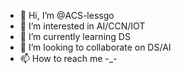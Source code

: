 - 👋 Hi, I’m @ACS-lessgo
- 👀 I’m interested in AI/CCN/IOT
- 🌱 I’m currently learning DS
- 💞️ I’m looking to collaborate on DS/AI
- 📫 How to reach me -_-

<!---
ACS-lessgo/ACS-lessgo is a ✨ special ✨ repository because its `README.md` (this file) appears on your GitHub profile.
You can click the Preview link to take a look at your changes.
--->
